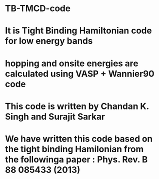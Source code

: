 # TB-TMCD-code
# It is Tight Binding Hamiltonian code for low energy bands
# hopping and onsite energies are calculated using VASP + Wannier90 code
# This code is written by Chandan K. Singh and Surajit Sarkar
# We have written this code based on the tight binding Hamilonian from the followinga paper : Phys. Rev. B 88 085433 (2013)
